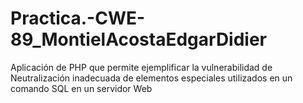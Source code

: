 # Practica.-CWE-89_MontielAcostaEdgarDidier
Aplicación de PHP que permite ejemplificar la vulnerabilidad de Neutralización  inadecuada de elementos especiales utilizados en un comando SQL en un servidor Web
